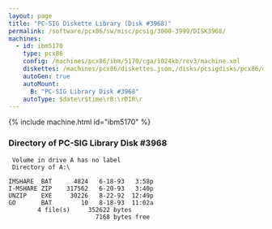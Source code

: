 ```yaml
---
layout: page
title: "PC-SIG Diskette Library (Disk #3968)"
permalink: /software/pcx86/sw/misc/pcsig/3000-3999/DISK3968/
machines:
  - id: ibm5170
    type: pcx86
    config: /machines/pcx86/ibm/5170/cga/1024kb/rev3/machine.xml
    diskettes: /machines/pcx86/diskettes.json,/disks/pcsigdisks/pcx86/diskettes.json
    autoGen: true
    autoMount:
      B: "PC-SIG Library Disk #3968"
    autoType: $date\r$time\rB:\rDIR\r
---
```


{% include machine.html id="ibm5170" %}

### Directory of PC-SIG Library Disk #3968

     Volume in drive A has no label
     Directory of A:\

    IMSHARE  BAT      4824   6-18-93   3:58p
    I-MSHARE ZIP    317562   6-20-93   3:40p
    UNZIP    EXE     30226   8-22-92  12:49p
    GO       BAT        10   8-18-93  11:02a
            4 file(s)     352622 bytes
                            7168 bytes free
